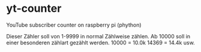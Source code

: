 # yt-counter
YouTube subscriber counter on raspberry pi (phython)

Dieser Zähler soll von 1-9999 in normal Zählweise zählen.
Ab 10000 soll in einer besonderen zählart gezählt werden.
10000 = 10.0k
14369 = 14.4k
usw.
